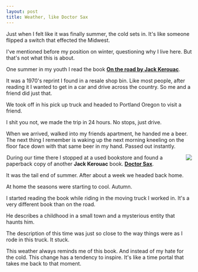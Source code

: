 ```yaml
---
layout: post
title: Weather, like Doctor Sax
---
```

Just when I felt like it was finally summer, the cold sets in. It's like someone flipped a switch that effected the Midwest. 

I've mentioned before my position on winter, questioning why I live here. But that's not what this is about.

One summer in my youth I read the book <a href="http://amzn.to/1EhtGju">**On the road by Jack Kerouac**</a>.

It was a 1970's reprint I found in a resale shop bin. Like most people, after reading it I wanted to get in a car and drive across the country. So me and a friend did just that. 

We took off in his pick up truck and headed to Portland Oregon to visit a friend. 

I shit you not, we made the trip in 24 hours. No stops, just drive. 

When we arrived, walked into my friends apartment, he handed me a beer. The next thing I remember is waking up the next morning kneeling on the floor face down with that same beer in my hand. Passed out instantly.

<a href="http://www.amazon.com/gp/product/0802130496/ref=as_li_tl?ie=UTF8&camp=1789&creative=390957&creativeASIN=0802130496&linkCode=as2&tag=lorsmus-20&linkId=SMGCAL4ZN3KJF47R"><img border="0" src="http://ws-na.amazon-adsystem.com/widgets/q?_encoding=UTF8&ASIN=0802130496&Format=_SL250_&ID=AsinImage&MarketPlace=US&ServiceVersion=20070822&WS=1&tag=lorsmus-20" style="float: right; margin: 0px 0px 10px 10px;" ></a><img src="http://ir-na.amazon-adsystem.com/e/ir?t=lorsmus-20&l=as2&o=1&a=0802130496" width="1" height="1" border="0" alt="" style="border:none !important; margin:0px !important;" />During our time there I stopped at a used bookstore and found a paperback copy of another **Jack Kerouac** book. <a href="http://amzn.to/1Juyk9P">**Doctor Sax**</a>.

It was the tail end of summer. After about a week we headed back home.

At home the seasons were starting to cool. Autumn.

I started reading the book while riding in the moving truck I worked in. It's a very different book than on the road.

He describes a childhood in a small town and a mysterious entity that haunts him.

The description of this time was just so close to the way things were as I rode in this truck. It stuck. 

This weather always reminds me of this book. And instead of my hate for the cold. This change has a tendency to inspire. It's like a time portal that takes me back to that moment. 
